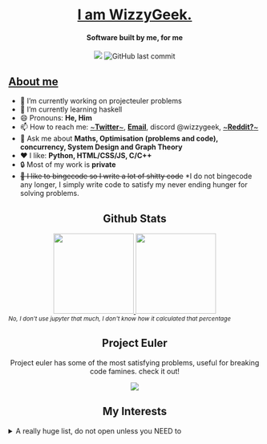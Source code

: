 <a href="https://wizzygeek.github.io"><h1 align="center">I am WizzyGeek.</h1></a>
<div align="center">
      <h4 align="center">Software built by me, for me</h4>
<!--       <img src="https://forthebadge.com/images/badges/0-percent-optimized.svg"/> 
      <img src="https://forthebadge.com/images/badges/you-didnt-ask-for-this.svg"/>
      <img src="https://forthebadge.com/images/badges/reading-6th-grade-level.svg"/> <br/>
      <img src="https://forthebadge.com/images/badges/made-with-c-plus-plus.svg"/>
      <img src="https://forthebadge.com/images/badges/made-with-c.svg"/>
      <img src="https://forthebadge.com/images/badges/made-with-python.svg"/><br/> -->
      <img src="https://img.shields.io/static/v1?label=regularly%20uses&message=black%20magic&color=6f0b4f&labelColor=24020f&style=for-the-badge"/>
      <img alt="GitHub last commit" src="https://img.shields.io/github/last-commit/WizzyGeek/WizzyGeek?label=Last%20Cared%20About%20this&style=for-the-badge"/>
</div>
<!-- <hr> -->

<h2> <a href="https://youtu.be/cw9FIeHbdB8">About me</a> </h2>

- 🔭 I’m currently working on projecteuler problems
- 🌱 I’m currently learning haskell
- 😄 Pronouns: **He, Him**
- 📫 How to reach me:
      <a href="https://twitter.com/WizzyGeek">~**Twitter**~</a>, 
      <a href="mailto:ojasscoding@gmail.com">**Email**</a>, discord @wizzygeek,
      <a href="https://www.reddit.com/user/WizzyGeek">~**Reddit?**~</a>
- 💬 Ask me about **Maths, Optimisation (problems and code), concurrency, System Design and Graph Theory**
- ❤ I like: **Python, HTML/CSS/JS, C/C++**
- 🔒 Most of my work is **private**
- ~~💩 I like to bingecode so I write a lot of shitty code~~ *I do not bingecode any longer, I simply write code to satisfy my never ending hunger for solving problems.

<h2 align="center"> Github Stats </h2>
<div align="center">
      <a href="https://github.com/anuraghazra/github-readme-stats">
          <img height="160em" src="https://github-readme-stats.vercel.app/api?username=WizzyGeek&theme=radical"/>
          <img height="160em" src="https://github-readme-stats.vercel.app/api/top-langs/?username=WizzyGeek&theme=radical&layout=compact"/>
      </a>
</div>
<i><sub>No, I don't use jupyter that much, I don't know how it calculated that percentage</sub></i>

<h2 align="center"> Project Euler </h2>
<div align="center">
      <p>Project euler has some of the most satisfying problems, useful for breaking code famines. check it out!</p>
      <img src="https://projecteuler.net/profile/WizzyGeek.png"/>
</div>

<h2 align="center"> My Interests </h2>

<details>
<summary>A really huge list, do not open unless you NEED to</summary>

| Hate                                                | Dislike                | Like                     | Love                           |
| --------------------------------------------------- | ---------------------- | ------------------------ | ------------------------------ |
| x86 ISA                                             | Modern Low-Level Stuff | C/C++                    | Python                         |
| Enterprise Software                                 | Useful stuff           | CP                       | Bingecoding                    |
|                                                     |                        | Statistics               | Discrete Analysis              |
| Making Physical circuits                            | Electronics            | Redstone Engineering     | Digital Logic                  |
| AI generated junk code                              | Unreadable code        | Branchless Programming   | Code Golfing                   |
|                                                     |                        | Functional Programming   | Haskell                        |
|                                                     |                        | Probabilistic Algorithms | Approximations                 |
|                                                     |                        | Heuristics               | Bruteforce                     |
|                                                     |                        | Codeforces               | Advent of code                 |
| slow code which didn't even save devtime            | Redundant computations | Optimisations            | Speed freaking                 |
| Containers                                          |                        | Robust builds            | zero dependencies              |
| Race conditions :(                                  | MIMD / Parallelisation | SIMD                     | Concurrency                    |
| Getting DDoSed :(                                   |                        | Lazy Computing           | Caching                        |
|                                                     | Some RDBMS             | Key-Value Stores         | My sweet RAM                   |
| Reverse Engineering                                 | Designing              | Winging it               | Rewriting till perfection      |
| NLP Problems                                        | Decision Problems      | Algorithmic Problems     | Optimisation Problems          |
| Unsolvable                                          | PDEs                   |                          | Mathematical Modelling         |
|                                                     |                        |                          | Z, Laplace, Fourier transforms |
| Skewed data                                         | Uniform data           | Predictable sequences    | Normal Data                    |
| Thinking hard and still not getting the solution :( | thinking hard          | Being Lazy               | Procrastination                |
|  | | | Calculus |
| WET | Java | SOLID | OOP |
| DL (It's fine tbh, but none of my models fit) | | ML | |
|  | | | Automatas |
|  | | | Recursion |
|  | | | Implicit/Subtle Reactivity |
| Polling | | | Pub-Sub, Observor |
| No UIs :( | GUIs | CLIs | TUIs |

</details>

